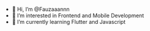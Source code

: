 - 👋 Hi, I’m @Fauzaaannn
- 👀 I’m interested in Frontend and Mobile Development
- 🌱 I’m currently learning Flutter and Javascript

<!---
Fauzaaannn/Fauzaaannn is a ✨ special ✨ repository because its `README.md` (this file) appears on your GitHub profile.
You can click the Preview link to take a look at your changes.
--->
